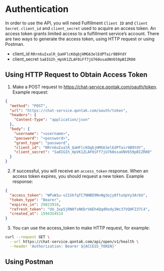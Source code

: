 # Authentication

In order to use the API, you will need Fulfillment  `Client ID` and `Client Secret`.  `client_id` and `client_secret` used to acquire an access token. An access token grants limited access to a fulfillment service’s account. There are two ways to generate the access token, using HTTP request or using Postman.

- client_id `RRrn6uIxalR_QaHFlcKOqbjHMG63elEdPTair9B9YdY`
- client_secret `Sa8IGIh_HpVK1ZLAF0iFf7jU760osaUNV659pBIZR00` 

## Using HTTP Request to Obtain Access Token

1. Make a POST request to https://chat-service.qontak.com/oauth/token. Example request:

```json http
{
  "method": "POST",
  "url": "https://chat-service.qontak.com/oauth/token",
  "headers": {
    "Content-Type": "application/json"
  },
  "body": {
    "username": "<username>",
    "password": "<password>",
    "grant_type": "password",
    "client_id": "RRrn6uIxalR_QaHFlcKOqbjHMG63elEdPTair9B9YdY",
    "client_secret": "Sa8IGIh_HpVK1ZLAF0iFf7jU760osaUNV659pBIZR00"
  }
}
```

2. If successful, you will receive an `access_token` response. When an access token expires, you should request a new token. Example response:

```json
{
  "access_token": "WPuW1u-v21SkfqfC7NNBD9NvNg3ojy8ftuUpVy3ArbU",
  "token_type": "Bearer",
  "expires_in": 29823918,
  "refresh_token": "UU_3xp5jRN0fsNKDrVAEh4QqdRody3Wc37VQHFZ37C4",
  "created_at": 1594354514
}
```

3. You can use the access_token to make HTTP request, for example:

```bash
curl --request GET \
  --url https://chat-service.qontak.com/api/open/v1/health \
  --header 'Authorization: Bearer ${ACCESS_TOKEN}'
```

## Using Postman